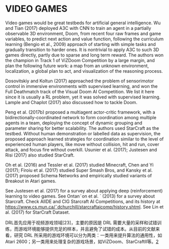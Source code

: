 

<!--
 * @version:
 * @Author:  StevenJokess（蔡舒起） https://github.com/StevenJokess
 * @Date: 2023-06-01 00:19:11
 * @LastEditors:  StevenJokess（蔡舒起） https://github.com/StevenJokess
 * @LastEditTime: 2023-06-01 00:19:18
 * @Description:
 * @Help me: make friends by a867907127@gmail.com and help me get some “foreign” things or service I need in life; 如有帮助，请赞助，失业3年了。![支付宝收款码](https://github.com/StevenJokess/d2rl/blob/master/img/%E6%94%B6.jpg)
 * @TODO::
 * @Reference:
-->
# VIDEO GAMES

Video games would be great testbeds for artificial general intelligence. Wu and Tian (2017) deployed A3C with CNN to train an agent in a partially observable 3D environment, Doom, from recent four raw frames and game variables, to predict next action and value function, following the curriculum learning (Bengio et al., 2009) approach of starting with simple tasks and gradually transition to harder ones. It is nontrivial to apply A3C to such 3D games directly, partly due to sparse and long term reward. The authors won the champion in Track 1 of ViZDoom Competition by a large margin, and plan the following future work: a map from an unknown environment, localization, a global plan to act, and visualization of the reasoning process.

Dosovitskiy and Koltun (2017) approached the problem of sensorimotor control in immersive environments with supervised learning, and won the Full Deathmatch track of the Visual Doom AI Competition. We list it here since it is usually a RL problem, yet it was solved with supervised
learning. Lample and Chaplot (2017) also discussed how to tackle Doom.

Peng et al. (2017b) proposed a multiagent actor-critic framework, with a bidirectionally-coordinated
network to form coordination among multiple agents in a team, deploying the concept of dynamic
grouping and parameter sharing for better scalability. The authors used StarCraft as the testbed.
Without human demonstration or labelled data as supervision, the proposed approach learned strategies for coordination similar to the level of experienced human players, like move without collision,
hit and run, cover attack, and focus fire without overkill. Usunier et al. (2017); Justesen and Risi
(2017) also studied StarCraft.

Oh et al. (2016) and Tessler et al. (2017) studied Minecraft, Chen and Yi (2017); Firoiu et al. (2017)
studied Super Smash Bros, and Kansky et al. (2017) proposed Schema Networks and empirically
studied variants of Breakout in Atari games.

See Justesen et al. (2017) for a survey about applying deep (reinforcement) learning to video games.
See Ontan˜on et al. ´ (2013) for a survey about Starcraft. Check AIIDE and CIG Starcraft AI Competitions, and its history at https://www.cs.mun.ca/˜dchurchill/starcraftaicomp/history.shtml. See Lin
et al. (2017) for StarCraft Dataset.

DRL首先应用于视频游戏领域[23]，主要的原因是 DRL 需要大量的采样和试错训练，而游戏环境能够提供充足的样本，并且避免了试错的成本。从目前的文献来看，研究 DRL 所采用的游戏环境可以分为两类：一类用来提升算法的通用性，如Atari 2600；另一类用来处理复杂的游戏场景，如ViZDoom、StarCraftII等。[2]

[1]: https://arxiv.org/abs/1701.07274
[2]: http://www.infocomm-journal.com/znkx/article/2020/2096-6652/2096-6652-2-4-00314.shtml
